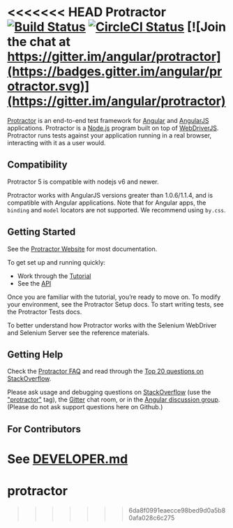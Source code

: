 <<<<<<< HEAD
Protractor [![Build Status](https://travis-ci.org/angular/protractor.svg?branch=master)](https://travis-ci.org/angular/protractor) [![CircleCI Status](https://circleci.com/gh/angular/protractor.svg?style=shield)](https://circleci.com/gh/angular/protractor) [![Join the chat at https://gitter.im/angular/protractor](https://badges.gitter.im/angular/protractor.svg)](https://gitter.im/angular/protractor)
==========

[Protractor](http://angular.github.io/protractor) is an end-to-end test framework for [Angular](http://angular.io/) and [AngularJS](http://angularjs.org) applications. Protractor is a [Node.js](http://nodejs.org/) program built on top of [WebDriverJS](https://github.com/SeleniumHQ/selenium/wiki/WebDriverJs). Protractor runs tests against your application running in a real browser, interacting with it as a user would.

Compatibility
-------------

Protractor 5 is compatible with nodejs v6 and newer.

Protractor works with AngularJS versions greater than 1.0.6/1.1.4, and is compatible with Angular applications. Note that for Angular apps, the `binding` and `model` locators are not supported. We recommend using `by.css`.


Getting Started
---------------
See the [Protractor Website](http://www.protractortest.org) for most documentation.

To get set up and running quickly:
 - Work through the [Tutorial](http://www.protractortest.org/#/tutorial)
 - See the [API](http://www.protractortest.org/#/api)

Once you are familiar with the tutorial, you’re ready to move on. To modify your environment, see the Protractor Setup docs. To start writing tests, see the Protractor Tests docs.

To better understand how Protractor works with the Selenium WebDriver and Selenium Server see the reference materials.


Getting Help
------------

Check the [Protractor FAQ](https://github.com/angular/protractor/blob/master/docs/faq.md) and read through the [Top 20 questions on StackOverflow](http://stackoverflow.com/questions/tagged/protractor?sort=votes&pageSize=20).

Please ask usage and debugging questions on [StackOverflow](http://stackoverflow.com/questions/tagged/protractor) (use the ["protractor"](http://stackoverflow.com/questions/ask?tags=protractor) tag), the [Gitter](https://gitter.im/angular/protractor) chat room, or in the [Angular discussion group](https://groups.google.com/forum/?fromgroups#!forum/angular). (Please do not ask support questions here on Github.)


For Contributors
----------------
See [DEVELOPER.md](https://github.com/angular/protractor/blob/master/DEVELOPER.md)
=======
# protractor
>>>>>>> 6da8f0991eaecce98bed9d0a5b80afa028c6c275
